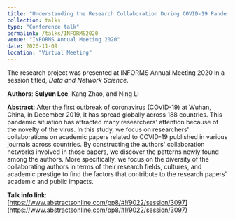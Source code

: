 ```yaml
---
title: "Understanding the Research Collaboration During COVID-19 Pandemic"
collection: talks
type: "Conference talk"
permalink: /talks/INFORMS2020
venue: "INFORMS Annual Meeting 2020"
date: 2020-11-09
location: "Virtual Meeting"
---
```

The research project was presented at INFORMS Annual Meeting 2020 in a session titled, *Data and Network Science*.

**Authors**:
**Sulyun Lee**, Kang Zhao, and Ning Li

**Abstract**:
After the first outbreak of coronavirus (COVID-19) at Wuhan, China, in December 2019, it has spread globally across 188 countries. This pandemic situation has attracted many researchers' attention because of the novelty of the virus. In this study, we focus on researchers' collaborations on academic papers related to COVID-19 published in various journals across countries. By constructing the authors' collaboration networks involved in those papers, we discover the patterns newly found among the authors. More specifically, we focus on the diversity of the collaborating authors in terms of their research fields, cultures, and academic prestige to find the factors that contribute to the research papers' academic and public impacts.

**Talk info link**:
[https://www.abstractsonline.com/pp8/#!/9022/session/3097](https://www.abstractsonline.com/pp8/#!/9022/session/3097)
